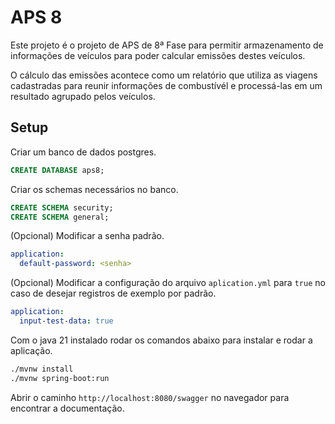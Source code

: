 # APS 8

Este projeto é o projeto de APS de 8ª Fase para permitir armazenamento de informações de veículos para poder calcular emissões destes veículos.

O cálculo das emissões acontece como um relatório que utiliza as viagens cadastradas para reunir informações de combustívél e processá-las em um resultado agrupado pelos veículos.

## Setup

Criar um banco de dados postgres.

```sql
CREATE DATABASE aps8;
```

Criar os schemas necessários no banco.

```sql
CREATE SCHEMA security;
CREATE SCHEMA general;
```

(Opcional) Modificar a senha padrão.

```yml
application:
  default-password: <senha>
```

(Opcional) Modificar a configuração do arquivo `aplication.yml` para `true` no caso de desejar registros de exemplo por padrão.

```yml
application:
  input-test-data: true
```

Com o java 21 instalado rodar os comandos abaixo para instalar e rodar a aplicação.

```bash
./mvnw install
./mvnw spring-boot:run
```

Abrir o caminho `http://localhost:8080/swagger` no navegador para encontrar a documentação.